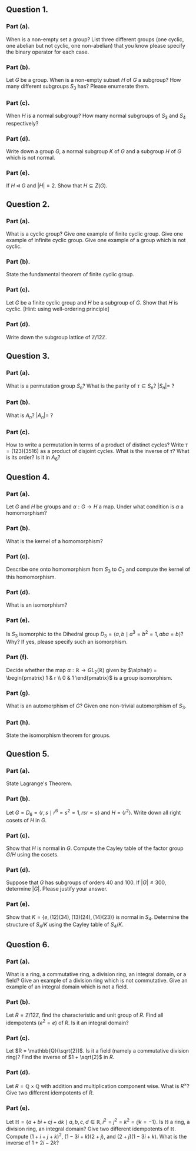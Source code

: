 
## Question 1.
### Part (a).
When is a non-empty set a group? List three different groups (one cyclic, one abelian but not cyclic, one non-abelian) that you know please specify the binary operator for each case.



### Part (b).
Let $G$ be a group. When is a non-empty subset $H$ of $G$ a subgroup? How many different subgroups $S_3$ has? Please enumerate them.



### Part (c).
When $H$ is a normal subgroup? How many normal subgroups of $S_3$ and $S_4$ respectively?



### Part (d).
Write down a group $G$, a normal subgroup $K$ of $G$ and a subgroup $H$ of $G$ which is not normal.



### Part (e).
If $H\triangleleft G$ and $|H|=2$. Show that $H\subseteq Z(G)$.



## Question 2.
### Part (a).
What is a cyclic group? Give one example of finite cyclic group. Give one example of infinite cyclic group. Give one example of a group which is not cyclic.



### Part (b).
State the fundamental theorem of finite cyclic group.



### Part (c).
Let $G$ be a finite cyclic group and $H$ be a subgroup of $G$. Show that $H$ is cyclic. [Hint: using well-ordering principle]



### Part (d).
Write down the subgroup lattice of $\mathbb{Z}/12\mathbb{Z}$.



## Question 3.
### Part (a).
What is a permutation group $S_n$? What is the parity of $\tau \in S_n$? $|S_n| =$ ?



### Part (b).
What is $A_n$? $|A_n| =$ ?



### Part (c).
How to write a permutation in terms of a product of distinct cycles? Write $\tau = (123)(3516)$ as a product of disjoint cycles. What is the inverse of $\tau$? What is its order? Is it in $A_6$?



## Question 4.
### Part (a).
Let $G$ and $H$ be groups and $\alpha : G \rightarrow H$ a map. Under what condition is $\alpha$ a homomorphism?



### Part (b).
What is the kernel of a homomorphism?



### Part (c).
Describe one onto homomorphism from $S_3$ to $C_3$ and compute the kernel of this homomorphism.



### Part (d).
What is an isomorphism?



### Part (e).
Is $S_3$ isomorphic to the Dihedral group $D_3 = \langle a, b \mid a^3 = b^2 = 1, aba = b\rangle$? Why? If yes, please specify such an isomorphism.



### Part (f).
Decide whether the map $\alpha : \mathbb{R} \rightarrow GL_2(\mathbb{R})$ given by $\alpha(r) = \begin{pmatrix} 1 & r \\ 0 & 1 \end{pmatrix}$ is a group isomorphism.



### Part (g).
What is an automorphism of $G$? Given one non-trivial automorphism of $S_3$.



### Part (h).
State the isomorphism theorem for groups.



## Question 5.
### Part (a).
State Lagrange's Theorem.



### Part (b).
Let $G = D_6 = \langle r, s \mid r^6 = s^2 = 1, rsr = s\rangle$ and $H = \langle r^2\rangle$. Write down all right cosets of $H$ in $G$.



### Part (c).
Show that $H$ is normal in $G$. Compute the Cayley table of the factor group $G/H$ using the cosets.



### Part (d).
Suppose that $G$ has subgroups of orders 40 and 100. If $|G| \leq 300$, determine $|G|$. Please justify your answer.



### Part (e).
Show that $K = \{e,(12)(34),(13)(24),(14)(23)\}$ is normal in $S_4$. Determine the structure of $S_4/K$ using the Cayley table of $S_4/K$.



## Question 6.
### Part (a).
What is a ring, a commutative ring, a division ring, an integral domain, or a field? Give an example of a division ring which is not commutative. Give an example of an integral domain which is not a field.



### Part (b).
Let $R = \mathbb{Z}/12\mathbb{Z}$, find the characteristic and unit group of $R$. Find all idempotents $(e^2 = e)$ of $R$. Is it an integral domain?



### Part (c).
Let $R = \mathbb{Q}(\sqrt{2})$. Is it a field (namely a commutative division ring)? Find the inverse of $1 + \sqrt{2}$ in $R$.



### Part (d).
Let $R = \mathbb{Q}\times\mathbb{Q}$ with addition and multiplication component wise. What is $R^\times$? Give two different idempotents of $R$.

### Part (e).
Let $\mathbb{H} = \{a+bi+cj+dk \mid a,b,c,d \in \mathbb{R}, i^2 = j^2 = k^2 = ijk = -1\}$. Is $\mathbb{H}$ a ring, a division ring, an integral domain? Give two different idempotents of $\mathbb{H}$. Compute $(1+i+j+k)^2$, $(1-3i+k)(2+j)$, and $(2+j)(1-3i+k)$. What is the inverse of $1+2i-2k$?
